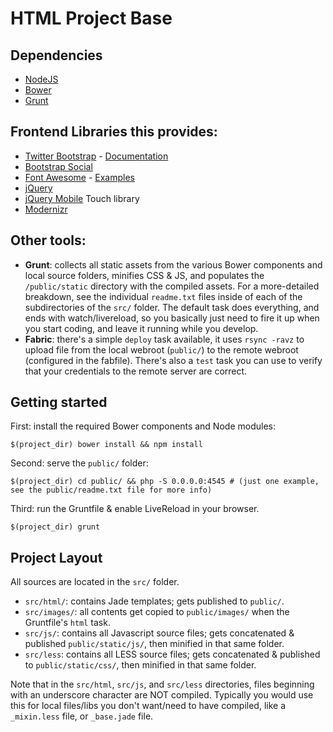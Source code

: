 # HTML Project Base

## Dependencies

- [NodeJS](http://nodejs.org)
- [Bower](http://bower.io/)
- [Grunt](http://gruntjs.com/)

## Frontend Libraries this provides:

- [Twitter Bootstrap](https://github.com/twitter/bootstrap.git) - [Documentation](//getbootstrap.com/)
- [Bootstrap Social](http://lipis.github.io/bootstrap-social/)
- [Font Awesome](http://fortawesome.github.io/Font-Awesome/) - [Examples](http://fortawesome.github.io/Font-Awesome/examples/)
- [jQuery](http://jquery.com)
- [jQuery Mobile](http://jquerymobile.com/) Touch library
- [Modernizr](http://modernizr.com/)

## Other tools:

- **Grunt**: collects all static assets from the various Bower components and local source folders, minifies CSS & JS, and populates the `/public/static` directory with the compiled assets. For a more-detailed breakdown, see the individual `readme.txt` files inside of each of the subdirectories of the `src/` folder. The default task does everything, and ends with watch/livereload, so you basically just need to fire it up when you start coding, and leave it running while you develop.
- **Fabric**: there's a simple `deploy` task available, it uses `rsync -ravz` to upload file from the local webroot (`public/`) to the remote webroot (configured in the fabfile). There's also a `test` task you can use to verify that your credentials to the remote server are correct.

## Getting started

First: install the required Bower components and Node modules:

    $(project_dir) bower install && npm install

Second: serve the `public/` folder:

    $(project_dir) cd public/ && php -S 0.0.0.0:4545 # (just one example, see the public/readme.txt file for more info)

Third: run the Gruntfile & enable LiveReload in your browser.

    $(project_dir) grunt

## Project Layout

All sources are located in the `src/` folder.

- `src/html/`: contains Jade templates; gets published to `public/`.
- `src/images/`: all contents get copied to `public/images/` when the Gruntfile's `html` task.
- `src/js/`: contains all Javascript source files; gets concatenated & published `public/static/js/`, then minified in that same folder.
- `src/less`: contains all LESS source files; gets concatenated & published to `public/static/css/`, then minified in that same folder.

Note that in the `src/html`, `src/js`, and `src/less` directories, files beginning with an underscore character are NOT compiled. Typically you would use this for local files/libs you don't want/need to have compiled, like a `_mixin.less` file, or `_base.jade` file.
